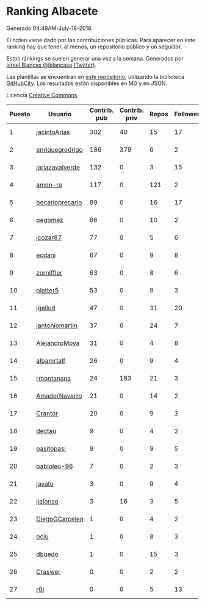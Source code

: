 # Ranking Albacete

Generado 04:49AM-July-18-2018.

El orden viene dado por las contribuciones públicas. Para aparecer en este ránking hay que tener, al menos, un repositorio público y un seguidor.

Estos ránkings se suelen generar una vez a la semana. Generados por [Israel Blancas @iblancasa](https://github.com/iblancasa/) [(Twitter)](https://twitter.com/iblancasa).

Las plantillas se encuentran en [este repositorio](https://github.com/iblancasa/GH-Spanish-Ranking), utilizando la biblioteca [GitHubCity](https://github.com/iblancasa/GitHubCity). Los resultados están disponibles en MD y en JSON.

Licencia [Creative Commons](https://creativecommons.org/licenses/by/4.0/).

| Puesto   |  Usuario  | Contrib. pub | Contrib. priv |Repos| Followers | Desde |  Avatar  |
|----------|-----------|--------------|---------------|-----|-----------|-------|----------|
|1|[jacintoArias](https://github.com/jacintoArias)|302|40|15|17|2014-05-07|![jacintoArias]()|
|2|[enriquegrodrigo](https://github.com/enriquegrodrigo)|186|379|6|2|2014-01-17|![enriquegrodrigo]()|
|3|[jariazavalverde](https://github.com/jariazavalverde)|132|0|3|15|2013-07-20|![jariazavalverde]()|
|4|[amon-ra](https://github.com/amon-ra)|117|0|121|2|2011-09-14|![amon-ra]()|
|5|[becarioprecario](https://github.com/becarioprecario)|89|0|16|17|2014-04-20|![becarioprecario]()|
|6|[pegomez](https://github.com/pegomez)|86|0|10|2|2015-05-02|![pegomez]()|
|7|[jcozar87](https://github.com/jcozar87)|77|0|5|6|2014-11-12|![jcozar87]()|
|8|[ecdani](https://github.com/ecdani)|67|0|9|8|2013-04-20|![ecdani]()|
|9|[zorniffler](https://github.com/zorniffler)|63|0|8|6|2016-06-09|![zorniffler]()|
|10|[platter5](https://github.com/platter5)|53|0|8|3|2017-06-13|![platter5]()|
|11|[jgallud](https://github.com/jgallud)|47|0|31|20|2013-09-02|![jgallud]()|
|12|[jantoniomartin](https://github.com/jantoniomartin)|37|0|24|7|2010-10-14|![jantoniomartin]()|
|13|[AlejandroMoya](https://github.com/AlejandroMoya)|31|0|4|8|2016-10-11|![AlejandroMoya]()|
|14|[albamrtalf](https://github.com/albamrtalf)|26|0|9|4|2015-11-30|![albamrtalf]()|
|15|[rmontanana](https://github.com/rmontanana)|24|183|21|3|2012-02-12|![rmontanana]()|
|16|[AmadorNavarro](https://github.com/AmadorNavarro)|21|0|14|2|2012-11-12|![AmadorNavarro]()|
|17|[Crantor](https://github.com/Crantor)|20|0|9|3|2015-10-11|![Crantor]()|
|18|[dectau](https://github.com/dectau)|9|0|4|2|2018-04-16|![dectau]()|
|19|[pasitopasi](https://github.com/pasitopasi)|9|0|9|5|2017-02-27|![pasitopasi]()|
|20|[pabloleo-96](https://github.com/pabloleo-96)|7|0|2|3|2016-11-03|![pabloleo-96]()|
|21|[javato](https://github.com/javato)|3|0|9|4|2014-09-21|![javato]()|
|22|[jialonso](https://github.com/jialonso)|3|16|3|5|2014-10-12|![jialonso]()|
|23|[DiegoGCarcelen](https://github.com/DiegoGCarcelen)|1|0|4|2|2014-09-23|![DiegoGCarcelen]()|
|24|[ociu](https://github.com/ociu)|1|0|8|3|2013-04-17|![ociu]()|
|25|[dbuedo](https://github.com/dbuedo)|1|0|15|3|2013-08-17|![dbuedo]()|
|26|[Craswer](https://github.com/Craswer)|0|0|2|2|2011-05-21|![Craswer]()|
|27|[r0i](https://github.com/r0i)|0|0|5|13|2013-09-14|![r0i]()|
